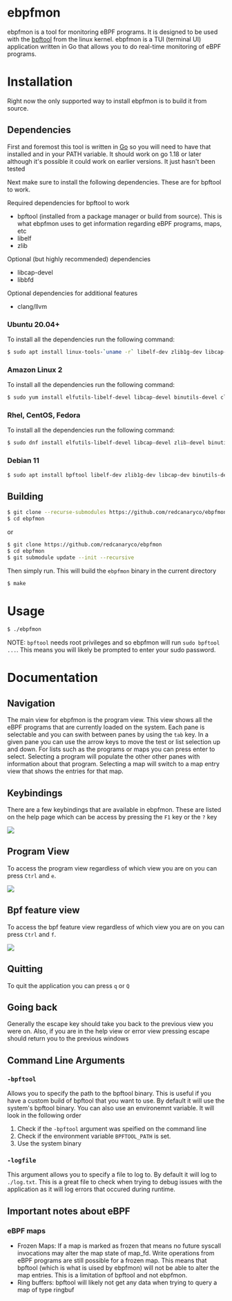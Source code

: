 # ebpfmon
ebpfmon is a tool for monitoring eBPF programs. It is designed to be used with
the [bpftool](https://github.com/libbpf/bpftool) from the linux kernel. ebpfmon
is a TUI (terminal UI) application written in Go that allows you to do real-time
monitoring of eBPF programs.

# Installation
Right now the only supported way to install ebpfmon is to build it from source.

## Dependencies
First and foremost this tool is written in [Go](https://go.dev/learn/) so you will need to have that installed and in your PATH variable. It should work on go 1.18 or later although it's possible it could work on earlier versions. It just hasn't been tested

Next make sure to install the following dependencies. These are for bpftool to work.

Required dependencies for bpftool to work
- bpftool (installed from a package manager or build from source). This is what ebpfmon uses to get information regarding eBPF programs, maps, etc
- libelf
- zlib

Optional (but highly recommended) dependencies
- libcap-devel
- libbfd

Optional dependencies for additional features
- clang/llvm

### Ubuntu 20.04+
To install all the dependencies run the following command:
```bash
$ sudo apt install linux-tools-`uname -r` libelf-dev zlib1g-dev libcap-dev clang llvm binutils-dev
```

### Amazon Linux 2
To install all the dependencies run the following command:
```bash
$ sudo yum install elfutils-libelf-devel libcap-devel binutils-devel clang bpftool
```

### Rhel, CentOS, Fedora
To install all the dependencies run the following command:
```bash
$ sudo dnf install elfutils-libelf-devel libcap-devel zlib-devel binutils-devel clang bpftool
```

### Debian 11 
```bash
$ sudo apt install bpftool libelf-dev zlib1g-dev libcap-dev binutils-dev clang llvm  
```


## Building
```bash
$ git clone --recurse-submodules https://github.com/redcanaryco/ebpfmon
$ cd ebpfmon
```

or

```bash
$ git clone https://github.com/redcanaryco/ebpfmon
$ cd ebpfmon
$ git submodule update --init --recursive
```

Then simply run. This will build the `ebpfmon` binary in the current directory
```bash
$ make
```

# Usage
```bash
$ ./ebpfmon
```

NOTE: `bpftool` needs root privileges and so ebpfmon will run `sudo bpftool ...`.
This means you will likely be prompted to enter your sudo password.

# Documentation
## Navigation
The main view for ebpfmon is the program view. This view shows all the eBPF
programs that are currently loaded on the system. Each pane is selectable and
you can swith between panes by using the `tab` key. In a given pane you can use
the arrow keys to move the test or list selection up and down.
For lists such as the programs or maps you can press enter to select. Selecting
a program will populate the other other panes with information about that
program. Selecting a map will switch to a map entry view that shows the entries
for that map.

## Keybindings
There are a few keybindings that are available in ebpfmon. These are listed
on the help page which can be access by pressing the `F1` key or the `?` key
<p text-align="center">
    <img src="images/help_menu.png" />
</p>

## Program View
To access the program view regardless of which view you are on you can press `Ctrl` and `e`. 
<p text-align="center">
    <img src="images/program_view.png" />

## Bpf feature view
To access the bpf feature view regardless of which view you are on you can press `Ctrl` and `f`.
<p text-align="center">
    <img src="images/feature_view.png" />

## Quitting
To quit the application you can press `q` or `Q`

## Going back
Generally the escape key should take you back to the previous view you were on. Also, if you are in the help view or error view pressing escape should return you to the previous windows

## Command Line Arguments
### `-bpftool`
Allows you to specify the path to the bpftool binary. This is useful if you have
a custom build of bpftool that you want to use. By default it will use the
system's bpftool binary. You can also use an environemnt variable. It will look
in the following order
1. Check if the `-bpftool` argument was speified on the command line
2. Check if the environment variable `BPFTOOL_PATH` is set.
3. Use the system binary 

### `-logfile`
This argument allows you to specify a file to log to. By default it will log to
`./log.txt`. This is a great file to check when trying to debug issues with the
application as it will log errors that occured during runtime.

## Important notes about eBPF
### eBPF maps
- Frozen Maps: If a map is marked as frozen that means no future syscall invocations may alter the map state of map_fd. Write operations from eBPF programs are still possible for a frozen map. This means that bpftool (which is what is uised by ebpfmon) will not be able to alter the map entries. This is a limitation of bpftool and not ebpfmon.
- Ring buffers: bpftool will likely not get any data when trying to query a map of type ringbuf 